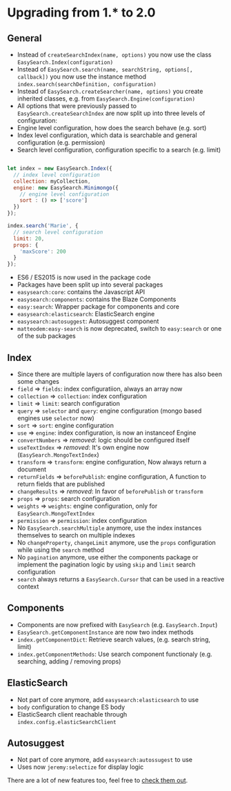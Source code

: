 # Upgrading from 1.* to 2.0

## General

* Instead of `createSearchIndex(name, options)` you now use the class `EasySearch.Index(configuration)`
* Instead of `EasySearch.search(name, searchString, options[, callback])` you now use the instance method `index.search(searchDefinition, configuration)`
* Instead of `EasySearch.createSearcher(name, options)` you create inherited classes, e.g. from `EasySearch.Engine(configuration)`
* All options that were previously passed to `EasySearch.createSearchIndex` are now split up into three levels of configuration:
 * Engine level configuration, how does the search behave (e.g. sort)
 * Index level configuration, which data is searchable and general configuration (e.g. permission)
 * Search level configuration, configuration specific to a search (e.g. limit)

```javascript

let index = new EasySearch.Index({
  // index level configuration
  collection: myCollection,
  engine: new EasySearch.Minimongo({
    // engine level configuration
    sort : () => ['score']
  })
});

index.search('Marie', {
  // search level configuration
  limit: 20,
  props: {
    'maxScore': 200
  }
});
```

* ES6 / ES2015 is now used in the package code
* Packages have been split up into several packages
 * `easysearch:core`: contains the Javascript API
 * `easysearch:components`: contains the Blaze Components
 * `easy:search`: Wrapper package for components and core
 * `easysearch:elasticsearch`: ElasticSearch engine
 * `easysearch:autosuggest`: Autosuggest component
* `matteodem:easy-search` is now deprecated, switch to `easy:search` or one of the sub packages

## Index

* Since there are multiple layers of configuration now there has also been some changes
 * `field` => `fields`: index configuratiion, always an array now
 * `collection` => `collection`: index configuration
 * `limit` => `limit`: search configuration
 * `query` => `selector` and `query`: engine configuration (mongo based engines use `selector` now)
 * `sort` => `sort`: engine configuration
 * `use` => `engine`: index configuration, is now an instanceof Engine
 * `convertNumbers` => _removed_: logic should be configured itself
 * `useTextIndex` => _removed_: It's own engine now (`EasySearch.MongoTextIndex`)
 * `transform` => `transform`: engine configuration, Now always return a document
 * `returnFields` => `beforePublish`: engine configuration, A function to return fields that are published
 * `changeResults` => _removed_: In favor of `beforePublish` or `transform`
 * `props` => `props`: search configuration
 * `weights` => `weights`: engine configuration, only for `EasySearch.MongoTextIndex`
 * `permission` => `permission`: index configuration
* No `EasySearch.searchMultiple` anymore, use the index instances themselves to search on multiple indexes
* No `changeProperty`, `changeLimit` anymore, use the `props` configuration while using the `search` method
* No `pagination` anymore, use either the components package or implement the pagination logic by using `skip` and `limit` search configuration
* `search` always returns a `EasySearch.Cursor` that can be used in a reactive context

## Components

* Components are now prefixed with `EasySearch` (e.g. `EasySearch.Input`)
* `EasySearch.getComponentInstance` are now two index methods
 * `index.getComponentDict`: Retrieve search values, (e.g. search string, limit)
 * `index.getComponentMethods`: Use search component functionaly (e.g. searching, adding / removing props)


## ElasticSearch

* Not part of core anymore, add `easysearch:elasticsearch` to use
* `body` configuration to change ES body
* ElasticSearch client reachable through `index.config.elasticSearchClient`

## Autosuggest

* Not part of core anymore, add `easysearch:autossugest` to use
* Uses now `jeremy:selectize` for display logic

There are a lot of new features too, feel free to [check them out](http://matteodem.github.io/meteor-easy-search/).
